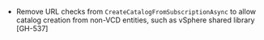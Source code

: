 * Remove URL checks from `CreateCatalogFromSubscriptionAsync` to allow catalog creation from non-VCD entities, such as vSphere shared library [GH-537]
